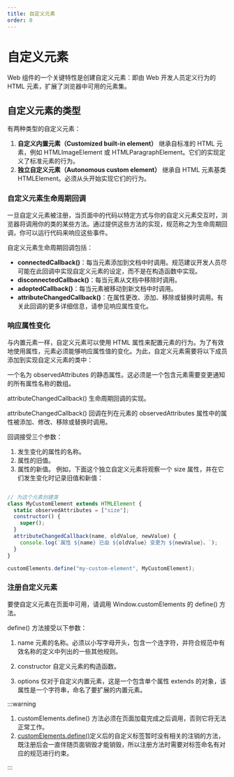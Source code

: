 ```yaml
---
title: 自定义元素
order: 0
---
```




# 自定义元素

Web 组件的一个关键特性是创建自定义元素：即由 Web 开发人员定义行为的 HTML 元素，扩展了浏览器中可用的元素集。

## 自定义元素的类型

有两种类型的自定义元素：

1. **自定义内置元素（Customized built-in element）** 继承自标准的 HTML 元素，例如 HTMLImageElement 或 HTMLParagraphElement。它们的实现定义了标准元素的行为。
2. **独立自定义元素（Autonomous custom element）** 继承自 HTML 元素基类 HTMLElement。必须从头开始实现它们的行为。

### 自定义元素生命周期回调

一旦自定义元素被注册，当页面中的代码以特定方式与你的自定义元素交互时，浏览器将调用你的类的某些方法。通过提供这些方法的实现，规范称之为生命周期回调，你可以运行代码来响应这些事件。

自定义元素生命周期回调包括：

- **connectedCallback()**：每当元素添加到文档中时调用。规范建议开发人员尽可能在此回调中实现自定义元素的设定，而不是在构造函数中实现。
- **disconnectedCallback()**：每当元素从文档中移除时调用。
- **adoptedCallback()**：每当元素被移动到新文档中时调用。
- **attributeChangedCallback()**：在属性更改、添加、移除或替换时调用。有关此回调的更多详细信息，请参见响应属性变化。

### 响应属性变化

与内置元素一样，自定义元素可以使用 HTML 属性来配置元素的行为。为了有效地使用属性，元素必须能够响应属性值的变化。为此，自定义元素需要将以下成员添加到实现自定义元素的类中：

一个名为 observedAttributes 的静态属性。这必须是一个包含元素需要变更通知的所有属性名称的数组。

attributeChangedCallback() 生命周期回调的实现。

attributeChangedCallback() 回调在列在元素的 observedAttributes 属性中的属性被添加、修改、移除或替换时调用。

回调接受三个参数：

1. 发生变化的属性的名称。
2. 属性的旧值。
3. 属性的新值。
例如，下面这个独立自定义元素将观察一个 size 属性，并在它们发生变化时记录旧值和新值：

```js

// 为这个元素创建类
class MyCustomElement extends HTMLElement {
  static observedAttributes = ["size"];
  constructor() {
    super();
  }
  attributeChangedCallback(name, oldValue, newValue) {
    console.log(`属性 ${name} 已由 ${oldValue} 变更为 ${newValue}。`);
  }
}

customElements.define("my-custom-element", MyCustomElement);
```

### 注册自定义元素

要使自定义元素在页面中可用，请调用 Window.customElements 的 define() 方法。

define() 方法接受以下参数：

1. name
    元素的名称。必须以小写字母开头，包含一个连字符，并符合规范中有效名称的定义中列出的一些其他规则。

2. constructor
    自定义元素的构造函数。

3. options
    仅对于自定义内置元素，这是一个包含单个属性 extends 的对象，该属性是一个字符串，命名了要扩展的内置元素。

<code src="./buildin.tsx" title="自定义内置元素"></code>

<code src="./custom.tsx" title="独立自定义元素"></code>

:::warning

1. customElements.define() 方法必须在页面加载完成之后调用，否则它将无法正常工作。
2. <a href="https://developer.mozilla.org/zh-CN/docs/Web/API/Window/customElements" title="MDN customElements.define()" target="_blank">customElements.define()</a>定义后的自定义标签暂时没有相关的注销的方法，既注册后会一直伴随页面销毁才能销毁，所以注册方法时需要对标签命名有对应的规范进行约束。

:::
